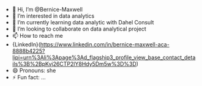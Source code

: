 - 👋 Hi, I’m @Bernice-Maxwell
- 👀 I’m interested in data analytics
- 🌱 I’m currently learning data analytic with Dahel Consult
- 💞️ I’m looking to collaborate on data analytical project
- 📫 How to reach me
- {LinkedIn}(https://www.linkedin.com/in/bernice-maxwell-aca-8888b4225?lipi=urn%3Ali%3Apage%3Ad_flagship3_profile_view_base_contact_details%3B%2BpKvj26CTP2lY8Hdy5Dm5w%3D%3D)
- 😄 Pronouns: she
- ⚡ Fun fact: ...

<!---
Bernice-Maxwell/Bernice-Maxwell is a ✨ special ✨ repository because its `README.md` (this file) appears on your GitHub profile.
You can click the Preview link to take a look at your changes.
--->
